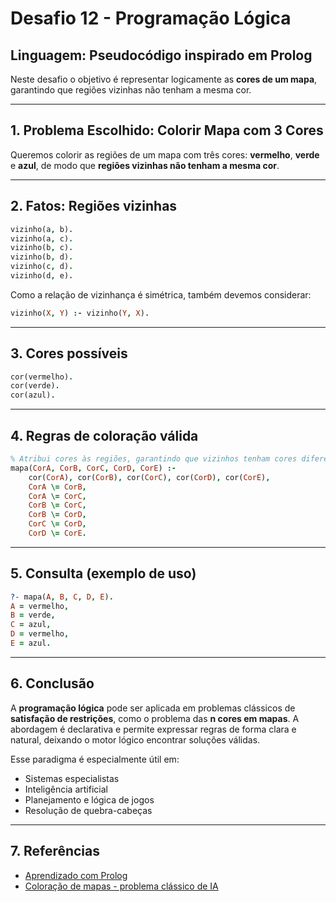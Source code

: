
# Desafio 12 - Programação Lógica

## Linguagem: Pseudocódigo inspirado em Prolog

Neste desafio o objetivo é representar logicamente as **cores de um mapa**, garantindo que regiões vizinhas não tenham a mesma cor.

---

## 1. Problema Escolhido: Colorir Mapa com 3 Cores

Queremos colorir as regiões de um mapa com três cores: **vermelho**, **verde** e **azul**, de modo que **regiões vizinhas não tenham a mesma cor**.

---

## 2. Fatos: Regiões vizinhas

```prolog
vizinho(a, b).
vizinho(a, c).
vizinho(b, c).
vizinho(b, d).
vizinho(c, d).
vizinho(d, e).
```

Como a relação de vizinhança é simétrica, também devemos considerar:

```prolog
vizinho(X, Y) :- vizinho(Y, X).
```

---

## 3. Cores possíveis

```prolog
cor(vermelho).
cor(verde).
cor(azul).
```

---

## 4. Regras de coloração válida

```prolog
% Atribui cores às regiões, garantindo que vizinhos tenham cores diferentes
mapa(CorA, CorB, CorC, CorD, CorE) :-
    cor(CorA), cor(CorB), cor(CorC), cor(CorD), cor(CorE),
    CorA \= CorB,
    CorA \= CorC,
    CorB \= CorC,
    CorB \= CorD,
    CorC \= CorD,
    CorD \= CorE.
```

---

## 5. Consulta (exemplo de uso)

```prolog
?- mapa(A, B, C, D, E).
A = vermelho,
B = verde,
C = azul,
D = vermelho,
E = azul.
```

---

## 6. Conclusão

A **programação lógica** pode ser aplicada em problemas clássicos de **satisfação de restrições**, como o problema das **n cores em mapas**. A abordagem é declarativa e permite expressar regras de forma clara e natural, deixando o motor lógico encontrar soluções válidas.

Esse paradigma é especialmente útil em:

- Sistemas especialistas
- Inteligência artificial
- Planejamento e lógica de jogos
- Resolução de quebra-cabeças

---

## 7. Referências

- [Aprendizado com Prolog](https://www.learnprolognow.org/)
- [Coloração de mapas - problema clássico de IA](https://en.wikipedia.org/wiki/Map_coloring)

